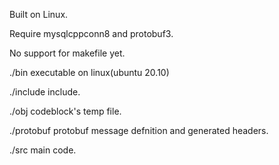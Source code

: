 Built on Linux.

Require mysqlcppconn8 and protobuf3.

No support for makefile yet.

./bin executable on linux(ubuntu 20.10)

./include include.

./obj codeblock's temp file.

./protobuf protobuf message defnition and generated headers.

./src main code.

